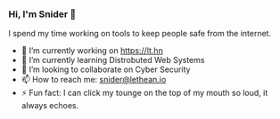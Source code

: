 ### Hi, I'm Snider 👋

I spend my time working on tools to keep people safe from the internet.

- 🔭 I’m currently working on https://lt.hn
- 🌱 I’m currently learning Distrobuted Web Systems
- 👯 I’m looking to collaborate on Cyber Security
- 📫 How to reach me: snider@lethean.io
- ⚡ Fun fact: I can click my tounge on the top of my mouth so loud, it always echoes.

